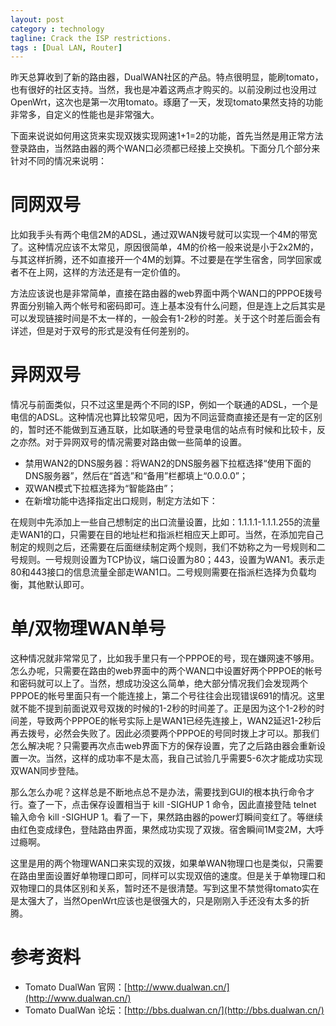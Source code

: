 ```yaml
---
layout: post
category : technology
tagline: Crack the ISP restrictions.
tags : [Dual LAN, Router]
---
```


昨天总算收到了新的路由器，DualWAN社区的产品。特点很明显，能刷tomato，也有很好的社区支持。当然，我也是冲着这两点才购买的。以前没刷过也没用过OpenWrt，这次也是第一次用tomato。琢磨了一天，发现tomato果然支持的功能非常多，自定义的性能也是非常强大。

下面来说说如何用这货来实现双拨实现网速1+1=2的功能，首先当然是用正常方法登录路由，当然路由器的两个WAN口必须都已经接上交换机。下面分几个部分来针对不同的情况来说明：

# 同网双号
比如我手头有两个电信2M的ADSL，通过双WAN拨号就可以实现一个4M的带宽了。这种情况应该不太常见，原因很简单，4M的价格一般来说是小于2x2M的，与其这样折腾，还不如直接开一个4M的划算。不过要是在学生宿舍，同学回家或者不在上网，这样的方法还是有一定价值的。

方法应该说也是非常简单，直接在路由器的web界面中两个WAN口的PPPOE拨号界面分别输入两个帐号和密码即可。连上基本没有什么问题，但是连上之后其实是可以发现链接时间是不太一样的，一般会有1-2秒的时差。关于这个时差后面会有详述，但是对于双号的形式是没有任何差别的。

# 异网双号
情况与前面类似，只不过这里是两个不同的ISP，例如一个联通的ADSL，一个是电信的ADSL。这种情况也算比较常见吧，因为不同运营商直接还是有一定的区别的，暂时还不能做到互通互联，比如联通的号登录电信的站点有时候和比较卡，反之亦然。对于异网双号的情况需要对路由做一些简单的设置。

* 禁用WAN2的DNS服务器：将WAN2的DNS服务器下拉框选择“使用下面的DNS服务器”，然后在“首选”和“备用”栏都填上“0.0.0.0”；
* 双WAN模式下拉框选择为“智能路由”；
* 在新增功能中选择指定出口规则，制定方法如下：

在规则中先添加上一些自己想制定的出口流量设置，比如：1.1.1.1-1.1.1.255的流量走WAN1的口，只需要在目的地址栏和指派栏相应天上即可。当然，在添加完自己制定的规则之后，还需要在后面继续制定两个规则，我们不妨称之为一号规则和二号规则。一号规则设置为TCP协议，端口设置为80；443，设置为WAN1。表示走80和443接口的信息流量全部走WAN1口。二号规则需要在指派栏选择为负载均衡，其他默认即可。

# 单/双物理WAN单号
这种情况就非常常见了，比如我手里只有一个PPPOE的号，现在嫌网速不够用。怎么办呢，只需要在路由的web界面中的两个WAN口中设置好两个PPPOE的帐号和密码就可以上了。当然，想成功没这么简单，绝大部分情况我们会发现两个PPPOE的帐号里面只有一个能连接上，第二个号往往会出现错误691的情况。这里就不能不提到前面说双号双拨的时候的1-2秒的时间差了。正是因为这个1-2秒的时间差，导致两个PPPOE的帐号实际上是WAN1已经先连接上，WAN2延迟1-2秒后再去拨号，必然会失败了。因此必须要两个PPPOE的号同时拨上才可以。那我们怎么解决呢？只需要再次点击web界面下方的保存设置，完了之后路由器会重新设置一次。当然，这样的成功率不是太高，我自己试验几乎需要5-6次才能成功实现双WAN同步登陆。

那么怎么办呢？这样总是不断地点总不是办法，需要找到GUI的根本执行命令才行。查了一下，点击保存设置相当于 kill -SIGHUP 1 命令，因此直接登陆 telnet 输入命令 kill -SIGHUP 1。看了一下，果然路由器的power灯瞬间变红了。等继续由红色变成绿色，登陆路由界面，果然成功实现了双拨。宿舍瞬间1M变2M，大呼过瘾啊。

这里是用的两个物理WAN口来实现的双拨，如果单WAN物理口也是类似，只需要在路由里面设置好单物理口即可，同样可以实现双倍的速度。但是关于单物理口和双物理口的具体区别和关系，暂时还不是很清楚。写到这里不禁觉得tomato实在是太强大了，当然OpenWrt应该也是很强大的，只是刚刚入手还没有太多的折腾。

# 参考资料

* Tomato DualWan 官网：[http://www.dualwan.cn/](http://www.dualwan.cn/)
* Tomato DualWan 论坛：[http://bbs.dualwan.cn/](http://bbs.dualwan.cn/)
